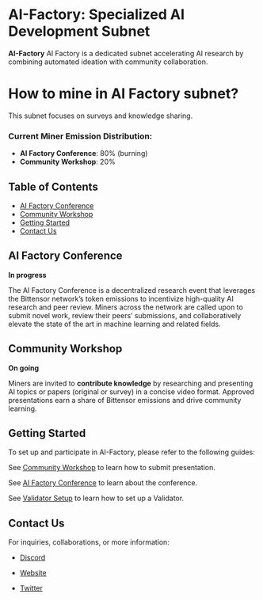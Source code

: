 # AI-Factory: Specialized AI Development Subnet

**AI-Factory** AI Factory is a dedicated subnet accelerating AI research by combining automated ideation with community collaboration. 

# How to mine in AI Factory subnet?

This subnet focuses on surveys and knowledge sharing.

### Current Miner Emission Distribution:
- **AI Factory Conference**: 80% (burning)  
- **Community Workshop**: 20%

## Table of Contents

- [AI Factory Conference](#ai-factory-conference)
- [Community Workshop](#community-workshop)
- [Getting Started](#getting-started)
- [Contact Us](#contact-us)

## AI Factory Conference
**In progress**

The AI Factory Conference is a decentralized research event that leverages the Bittensor network’s token emissions to incentivize high-quality AI research and peer review. Miners across the network are called upon to submit novel work, review their peers’ submissions, and collaboratively elevate the state of the art in machine learning and related fields.

## Community Workshop 
**On going**

Miners are invited to **contribute knowledge** by researching and presenting AI topics or papers (original or survey) in a concise video format. Approved presentations earn a share of Bittensor emissions and drive community learning.

## Getting Started
To set up and participate in AI-Factory, please refer to the following guides:

See [Community Workshop](docs/workshop.md#getting-started) to learn how to submit presentation.

See [AI Factory Conference](docs/workshop.md#getting-started) to learn about the conference.

See [Validator Setup](docs/validator.md#getting-started) to learn how to set up a Validator.

## Contact Us

For inquiries, collaborations, or more information:

- [Discord](https://discord.gg/AMeC2t8F8W)

- [Website](https://www.aifact.io/)

- [Twitter](https://twitter.com/AI_Factory)

